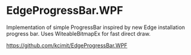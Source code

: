 # EdgeProgressBar.WPF

Implementation of simple ProgressBar inspired by new Edge installation progress bar.
Uses WiteableBitmapEx for fast direct draw.

https://github.com/kcimit/EdgeProgressBar.WPF


